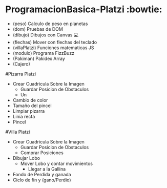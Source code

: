 # ProgramacionBasica-Platzi :bowtie:

- (peso) Calculo de peso en planetas
- (dom) Pruebas de DOM
- (dibujo) Dibujos con Canvas :computer:
- (flechas) Mover con flechas del teclado
- (villaPlatzi) Funciones matematicas JS
- (modulo) Programa FizzBuzz
- (Pakiman) Pakidex Array
- (Cajero)

#Pizarra Platzi
- Crear Cuadricula Sobre la Imagen
  - Guardar Posicion de Obstaculos
  - Un
- Cambio de color
- Tamaño del pincel
- Limpiar pizarra
- Linia recta
- Pincel

#Villa Platzi
- Crear Cuadricula Sobre la Imagen
  - Guardar Posicion de Obstaculos
  - Comprar Posiciones
- Dibujar Lobo
  - Mover Lobo y contar movimientos
    - Llegar a la Gallina
- Fondo de Perdida y ganada
- Ciclo de fin y (gano/Perdio)
